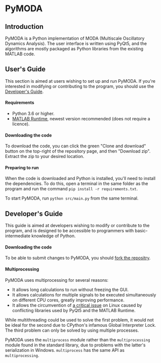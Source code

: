 # PyMODA

## Introduction

PyMODA is a Python implementation of MODA (Multiscale Oscillatory Dynamics Analysis). 
The user interface is written using PyQt5, and the algorithms are mostly packaged as Python libraries from the existing MATLAB code.

## User's Guide

This section is aimed at users wishing to set up and run PyMODA. If you're interested in modifying or contributing to the program, you should use the [Developer's Guide](#developers-guide).

#### Requirements
- Python 3.6 or higher.
- [MATLAB Runtime](https://www.mathworks.com/products/compiler/matlab-runtime.html), 
newest version recommended (does not require a licence).

#### Downloading the code
To download the code, you can click the green "Clone and download" button on the top-right of the repository page, and then "Download zip". Extract the zip to your desired location.

#### Preparing to run
When the code is downloaded and Python is installed, you'll need to install the dependencies. To do this, open a terminal in the same folder as the program and run the command `pip install -r requirements.txt`.

To start PyMODA, run `python src/main.py` from the same terminal.

## Developer's Guide

This guide is aimed at developers wishing to modify or contribute to the program, and is 
designed to be accessible to programmers with basic-intermediate knowledge of Python.

#### Downloading the code
To be able to submit changes to PyMODA, you should [fork the repositry](https://help.github.com/en/articles/fork-a-repo).

#### Multiprocessing

PyMODA uses multiprocessing for several reasons:
- It allows long calculations to run without freezing the GUI.
- It allows calculations for multiple signals to be executed simultaneously on different CPU cores,
greatly improving performance.
- It allows the circumvention of [a critical issue](https://stackoverflow.com/questions/56758952/matlab-generated-python-packages-conflict-with-pyqt5-on-ubuntu-possible-librar) 
on Linux caused by conflicting libraries used by PyQt5 and the 
MATLAB Runtime.

While multithreading could be used to solve the first problem, it would not be ideal for 
the second due to CPython's infamous Global Interpreter Lock. The third problem can only be solved by 
using multiple processes.

PyMODA uses the `multiprocess` module rather than the `multiprocessing` module found in 
the standard library, due to problems with the latter's serialization in Windows. 
`multiprocess` has the same API as `multiprocessing`.
